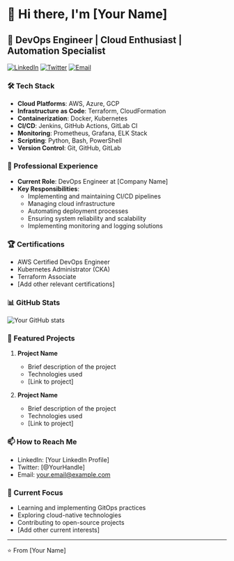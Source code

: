 # 👋 Hi there, I'm [Your Name]

## 🚀 DevOps Engineer | Cloud Enthusiast | Automation Specialist

[![LinkedIn](https://img.shields.io/badge/LinkedIn-Connect-blue)](https://linkedin.com/in/your-profile)
[![Twitter](https://img.shields.io/badge/Twitter-Follow-blue)](https://twitter.com/your-handle)
[![Email](https://img.shields.io/badge/Email-Contact-red)](mailto:your.email@example.com)

### 🛠️ Tech Stack

- **Cloud Platforms**: AWS, Azure, GCP
- **Infrastructure as Code**: Terraform, CloudFormation
- **Containerization**: Docker, Kubernetes
- **CI/CD**: Jenkins, GitHub Actions, GitLab CI
- **Monitoring**: Prometheus, Grafana, ELK Stack
- **Scripting**: Python, Bash, PowerShell
- **Version Control**: Git, GitHub, GitLab

### 💼 Professional Experience

- **Current Role**: DevOps Engineer at [Company Name]
- **Key Responsibilities**:
  - Implementing and maintaining CI/CD pipelines
  - Managing cloud infrastructure
  - Automating deployment processes
  - Ensuring system reliability and scalability
  - Implementing monitoring and logging solutions

### 🏆 Certifications

- AWS Certified DevOps Engineer
- Kubernetes Administrator (CKA)
- Terraform Associate
- [Add other relevant certifications]

### 📊 GitHub Stats

![Your GitHub stats](https://github-readme-stats.vercel.app/api?username=your-username&show_icons=true&theme=radical)

### 🌟 Featured Projects

1. **Project Name**
   - Brief description of the project
   - Technologies used
   - [Link to project]

2. **Project Name**
   - Brief description of the project
   - Technologies used
   - [Link to project]

### 📫 How to Reach Me

- LinkedIn: [Your LinkedIn Profile]
- Twitter: [@YourHandle]
- Email: your.email@example.com

### 🎯 Current Focus

- Learning and implementing GitOps practices
- Exploring cloud-native technologies
- Contributing to open-source projects
- [Add other current interests]

---

⭐️ From [Your Name]
